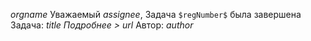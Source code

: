 $orgname$ 
Уважаемый $assignee$,
Задача `$regNumber$` была завершена
Задача: $title$
_Подробнее >_ $url$
Автор: *$author$*

